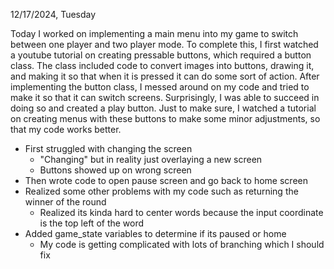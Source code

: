 12/17/2024, Tuesday

Today I worked on implementing a main menu into my game to switch between one player and two player mode. To complete this, I first watched a youtube tutorial on creating pressable buttons, which required a button class. The class included code to convert images into buttons, drawing it, and making it so that when it is pressed it can do some sort of action. After implementing the button class, I messed around on my code and tried to make it so that it can switch screens. Surprisingly, I was able to succeed in doing so and created a play button. Just to make sure, I watched a tutorial on creating menus with these buttons to make some minor adjustments, so that my code works better.

- First struggled with changing the screen
  - "Changing" but in reality just overlaying a new screen
  - Buttons showed up on wrong screen
- Then wrote code to open pause screen and go back to home screen
- Realized some other problems with my code such as returning the winner of the round
  - Realized its kinda hard to center words because the input coordinate is the top left of the word
- Added game_state variables to determine if its paused or home
  - My code is getting complicated with lots of branching which I should fix
